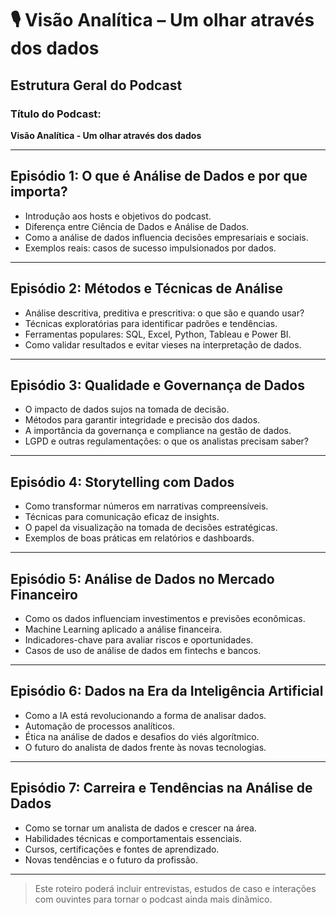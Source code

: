
# 🎙️ Visão Analítica – Um olhar através dos dados

## Estrutura Geral do Podcast

### Título do Podcast: 
**Visão Analítica - Um olhar através dos dados**

---

## Episódio 1: O que é Análise de Dados e por que importa?

- Introdução aos hosts e objetivos do podcast.
- Diferença entre Ciência de Dados e Análise de Dados.
- Como a análise de dados influencia decisões empresariais e sociais.
- Exemplos reais: casos de sucesso impulsionados por dados.

---

## Episódio 2: Métodos e Técnicas de Análise

- Análise descritiva, preditiva e prescritiva: o que são e quando usar?
- Técnicas exploratórias para identificar padrões e tendências.
- Ferramentas populares: SQL, Excel, Python, Tableau e Power BI.
- Como validar resultados e evitar vieses na interpretação de dados.

---

## Episódio 3: Qualidade e Governança de Dados

- O impacto de dados sujos na tomada de decisão.
- Métodos para garantir integridade e precisão dos dados.
- A importância da governança e compliance na gestão de dados.
- LGPD e outras regulamentações: o que os analistas precisam saber?

---

## Episódio 4: Storytelling com Dados

- Como transformar números em narrativas compreensíveis.
- Técnicas para comunicação eficaz de insights.
- O papel da visualização na tomada de decisões estratégicas.
- Exemplos de boas práticas em relatórios e dashboards.

---

## Episódio 5: Análise de Dados no Mercado Financeiro

- Como os dados influenciam investimentos e previsões econômicas.
- Machine Learning aplicado a análise financeira.
- Indicadores-chave para avaliar riscos e oportunidades.
- Casos de uso de análise de dados em fintechs e bancos.

---

## Episódio 6: Dados na Era da Inteligência Artificial

- Como a IA está revolucionando a forma de analisar dados.
- Automação de processos analíticos.
- Ética na análise de dados e desafios do viés algorítmico.
- O futuro do analista de dados frente às novas tecnologias.

---

## Episódio 7: Carreira e Tendências na Análise de Dados

- Como se tornar um analista de dados e crescer na área.
- Habilidades técnicas e comportamentais essenciais.
- Cursos, certificações e fontes de aprendizado.
- Novas tendências e o futuro da profissão.

---

> Este roteiro poderá incluir entrevistas, estudos de caso e interações com ouvintes para tornar o podcast ainda mais dinâmico.
